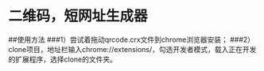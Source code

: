 二维码，短网址生成器
=====

##使用方法
###1）尝试着拖动qrcode.crx文件到chrome浏览器安装；
###2）clone项目，地址栏输入chrome://extensions/，勾选开发者模式，载入正在开发的扩展程序，选择clone的文件夹。

